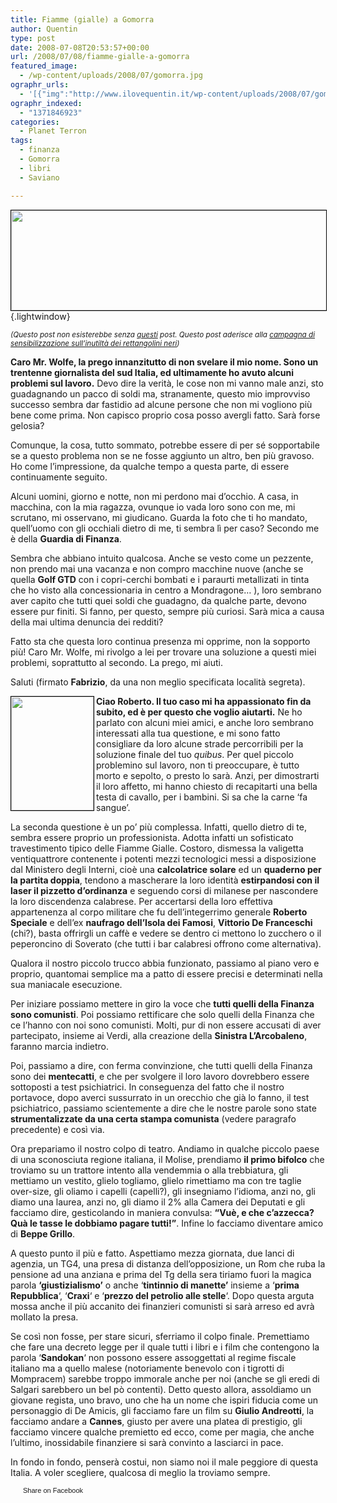 ```yaml
---
title: Fiamme (gialle) a Gomorra
author: Quentin
type: post
date: 2008-07-08T20:53:57+00:00
url: /2008/07/08/fiamme-gialle-a-gomorra
featured_image:
  - /wp-content/uploads/2008/07/gomorra.jpg
ographr_urls:
  - '[{"img":"http://www.ilovequentin.it/wp-content/uploads/2008/07/gomorra.jpg"},{"img":"http://www.ilovequentin.it/wp-content/uploads/2008/07/wolfe.gif"},{"img":"http://www.ilovequentin.it/wp-content/uploads/2008/07/saviano-300x92.jpg"}]'
ographr_indexed:
  - "1371846923"
categories:
  - Planet Terron
tags:
  - finanza
  - Gomorra
  - libri
  - Saviano

---
```

[<span style="color: #000080;"><img style="border: 1px solid black;" src="../wp-content/uploads/2008/07/saviano.jpg" border="1" alt="" width="520" height="160" align="bottom" /></span>][1]{.lightwindow}

<small><em>(Questo post non esisterebbe senza <a class="lightwindow" href="http://qualcosadelgenere.splinder.com/tag/la_rubrica_del_prof_hofmann">questi</a> post. Questo post aderisce alla <a class="lightwindow" href="http://qualcosadelgenere.splinder.com/post/17310082/i+have+a+dream.">campagna di sensibilizzazione sull&#8217;inutiltà dei rettangolini neri</a>)</em></small>

**Caro Mr. Wolfe, la prego innanzitutto di non svelare il mio nome. Sono un trentenne giornalista del sud Italia, ed ultimamente ho avuto alcuni problemi sul lavoro.** Devo dire la verità, le cose non mi vanno male anzi, sto guadagnando un pacco di soldi ma, stranamente, questo mio improvviso successo sembra dar fastidio ad alcune persone che non mi vogliono più bene come prima. Non capisco proprio cosa posso avergli fatto. Sarà forse gelosia?

Comunque, la cosa, tutto sommato, potrebbe essere di per sé sopportabile se a questo problema non se ne fosse aggiunto un altro, ben più gravoso. Ho come l&#8217;impressione, da qualche tempo a questa parte, di essere continuamente seguito.

Alcuni uomini, giorno e notte, non mi perdono mai d&#8217;occhio. A casa, in macchina, con la mia ragazza, ovunque io vada loro sono con me, mi scrutano, mi osservano, mi giudicano. Guarda la foto che ti ho mandato, quell&#8217;uomo con gli occhiali dietro di me, ti sembra lì per caso? Secondo me è della **Guardia di Finanza**.<!--more-->

Sembra che abbiano intuito qualcosa. Anche se vesto come un pezzente, non prendo mai una vacanza e non compro macchine nuove (anche se quella **Golf GTD** con i copri-cerchi bombati e i paraurti metallizati in tinta che ho visto alla concessionaria in centro a Mondragone&#8230; ), loro sembrano aver capito che tutti quei soldi che guadagno, da qualche parte, devono essere pur finiti. Si fanno, per questo, sempre più curiosi. Sarà mica a causa della mai ultima denuncia dei redditi?

Fatto sta che questa loro continua presenza mi opprime, non la sopporto più! Caro Mr. Wolfe, mi rivolgo a lei per trovare una soluzione a questi miei problemi, soprattutto al secondo. La prego, mi aiuti.

Saluti (firmato **Fabrizio**, da una non meglio specificata località segreta).

[<span style="color: #000080;"><img class="alignleft" style="border: 1px solid black;" src="../wp-content/uploads/2008/07/wolfe.gif" border="1" alt="" width="132" height="182" align="left" /></span>][1]**Ciao Roberto. Il tuo caso mi ha appassionato fin da subito, ed è per questo che voglio aiutarti.** Ne ho parlato con alcuni miei amici, e anche loro sembrano interessati alla tua questione, e mi sono fatto consigliare da loro alcune strade percorribili per la soluzione finale del tuo _quibus_. Per quel piccolo problemino sul lavoro, non ti preoccupare, è tutto morto e sepolto, o presto lo sarà. Anzi, per dimostrarti il loro affetto, mi hanno chiesto di recapitarti una bella testa di cavallo, per i bambini. Si sa che la carne &#8216;fa sangue&#8217;.

La seconda questione è un po&#8217; più complessa. Infatti, quello dietro di te, sembra essere proprio un professionista. Adotta infatti un sofisticato travestimento tipico delle Fiamme Gialle. Costoro, dismessa la valigetta ventiquattrore contenente i potenti mezzi tecnologici messi a disposizione dal Ministero degli Interni, cioè una **calcolatrice solare** ed un **quaderno per la partita doppia**, tendono a mascherare la loro identità **estirpandosi con il laser il pizzetto d&#8217;ordinanza** e seguendo corsi di milanese per nascondere la loro discendenza calabrese. Per accertarsi della loro effettiva appartenenza al corpo militare che fu dell&#8217;integerrimo generale **Roberto Speciale** e dell&#8217;ex **naufrago dell&#8217;Isola dei Famosi**, **Vittorio De Franceschi** (chi?), basta offrirgli un caffè e vedere se dentro ci mettono lo zucchero o il peperoncino di Soverato (che tutti i bar calabresi offrono come alternativa).

Qualora il nostro piccolo trucco abbia funzionato, passiamo al piano vero e proprio, quantomai semplice ma a patto di essere precisi e determinati nella sua maniacale esecuzione.

Per iniziare possiamo mettere in giro la voce che **tutti quelli della Finanza sono comunisti**. Poi possiamo rettificare che solo quelli della Finanza che ce l&#8217;hanno con noi sono comunisti. Molti, pur di non essere accusati di aver partecipato, insieme ai Verdi, alla creazione della **Sinistra L&#8217;Arcobaleno**, faranno marcia indietro.

Poi, passiamo a dire, con ferma convinzione, che tutti quelli della Finanza sono dei **mentecatti**, e che per svolgere il loro lavoro dovrebbero essere sottoposti a test psichiatrici. In conseguenza del fatto che il nostro portavoce, dopo averci sussurrato in un orecchio che già lo fanno, il test psichiatrico, passiamo scientemente a dire che le nostre parole sono state **strumentalizzate da una certa stampa comunista** (vedere paragrafo precedente) e così via.

Ora prepariamo il nostro colpo di teatro. Andiamo in qualche piccolo paese di una sconosciuta regione italiana, il Molise, prendiamo **il primo bifolco** che troviamo su un trattore intento alla vendemmia o alla trebbiatura, gli mettiamo un vestito, glielo togliamo, glielo rimettiamo ma con tre taglie over-size, gli oliamo i capelli (capelli?), gli insegniamo l&#8217;idioma, anzi no, gli diamo una laurea, anzi no, gli diamo il 2% alla Camera dei Deputati e gli facciamo dire, gesticolando in maniera convulsa: **&#8220;Vuè, e che c&#8217;azzecca? Quà le tasse le dobbiamo pagare tutti!&#8221;**. Infine lo facciamo diventare amico di **Beppe Grillo**.

A questo punto il più e fatto. Aspettiamo mezza giornata, due lanci di agenzia, un TG4, una presa di distanza dell&#8217;opposizione, un Rom che ruba la pensione ad una anziana e prima del Tg della sera tiriamo fuori la magica parola **&#8216;giustizialismo&#8217;** o anche &#8216;**tintinnio di manette&#8217;** insieme a &#8216;**prima Repubblica**&#8216;, &#8216;**Craxi**&#8216; e &#8216;**prezzo del petrolio alle stelle**&#8216;. Dopo questa arguta mossa anche il più accanito dei finanzieri comunisti si sarà arreso ed avrà mollato la presa.

Se così non fosse, per stare sicuri, sferriamo il colpo finale. Premettiamo che fare una decreto legge per il quale tutti i libri e i film che contengono la parola &#8216;**Sandokan**&#8216; non possono essere assoggettati al regime fiscale italiano ma a quello malese (notoriamente benevolo con i tigrotti di Mompracem) sarebbe troppo immorale anche per noi (anche se gli eredi di Salgari sarebbero un bel pò contenti). Detto questo allora, assoldiamo un giovane regista, uno bravo, uno che ha un nome che ispiri fiducia come un personaggio di De Amicis, gli facciamo fare un film su **Giulio Andreotti**, la facciamo andare a **Cannes**, giusto per avere una platea di prestigio, gli facciamo vincere qualche premietto ed ecco, come per magia, che anche l&#8217;ultimo, inossidabile finanziere si sarà convinto a lasciarci in pace.

In fondo in fondo, penserà costui, non siamo noi il male peggiore di questa Italia. A voler scegliere, qualcosa di meglio la troviamo sempre.

<p style="margin-bottom: 0cm;">
  <a href="http://www.facebook.com/share.php?u=http%3A%2F%2Fwww.ilovequentin.it%2F2008%2F07%2F08%2Ffiamme-gialle-a-gomorra&t=Fiamme%20%28gialle%29%20a%20Gomorra" id="facebook_share_both_22" style="font-size:11px; line-height:13px; font-family:'lucida grande',tahoma,verdana,arial,sans-serif; text-decoration:none; padding:2px 0 0 20px; height:16px; background:url(http://b.static.ak.fbcdn.net/images/share/facebook_share_icon.gif) no-repeat top left;">Share on Facebook</a>

 [1]: http://www.ilovequentin.it/wp-content/uploads/2008/07/wolfe.gif